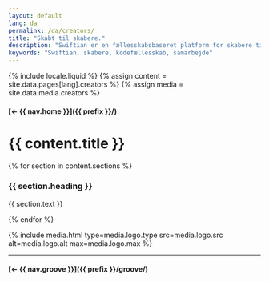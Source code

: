 ```yaml
---
layout: default
lang: da
permalink: /da/creators/
title: "Skabt til skabere."
description: "Swiftian er en fællesskabsbaseret platform for skabere til at vokse, dele og innovere sammen."
keywords: "Swiftian, skabere, kodefællesskab, samarbejde"
---
```



{% include locale.liquid %}
{% assign content = site.data.pages[lang].creators %}
{% assign media = site.data.media.creators %}

#### [← {{ nav.home }}]({{ prefix }}/)

# {{ content.title }}

{% for section in content.sections %}
### {{ section.heading }}
{{ section.text }}

{% endfor %}

{% include media.html
  type=media.logo.type
  src=media.logo.src
  alt=media.logo.alt
  max=media.logo.max
%}

---

#### [← {{ nav.groove }}]({{ prefix }}/groove/)